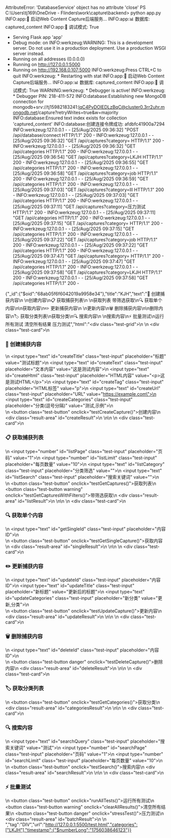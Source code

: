 AttributeError: 'DatabaseService' object has no attribute 'close'
PS C:\Users\tj169\OneDrive - Flinders\work\capture\backend> python app.py
INFO:app:🚀 启动Web Content Capture后端服务...
INFO:app:📊 数据库: captured_content
INFO:app:🔧 调试模式: True
 * Serving Flask app 'app'
 * Debug mode: on
INFO:werkzeug:WARNING: This is a development server. Do not use it in a production deployment. Use a production WSGI server instead.
 * Running on all addresses (0.0.0.0)
 * Running on http://127.0.0.1:5000
 * Running on http://192.168.0.107:5000
INFO:werkzeug:Press CTRL+C to quit
INFO:werkzeug: * Restarting with stat
INFO:app:🚀 启动Web Content Capture后端服务...
INFO:app:📊 数据库: captured_content
INFO:app:🔧 调试模式: True
WARNING:werkzeug: * Debugger is active!
INFO:werkzeug: * Debugger PIN: 218-411-572
INFO:database:Establishing new MongoDB connection for mongodb+srv://tj15982183241:lqC4PvDOIEDLzBqC@cluster0.3rr2uhr.mongodb.net/capture?retryWrites=true&w=majority
INFO:database:Ensured text index exists for collection 'captured_content'
INFO:database:创建连接令牌成功: afdbfc41900a7294
INFO:werkzeug:127.0.0.1 - - [25/Aug/2025 09:36:32] "POST /api/database/connect HTTP/1.1" 200 -
INFO:werkzeug:127.0.0.1 - - [25/Aug/2025 09:36:32] "GET /api/captures?category= HTTP/1.1" 200 -
INFO:werkzeug:127.0.0.1 - - [25/Aug/2025 09:36:32] "GET /api/categories HTTP/1.1" 200 -
INFO:werkzeug:127.0.0.1 - - [25/Aug/2025 09:36:54] "GET /api/captures?category=LKJH HTTP/1.1" 200 -
INFO:werkzeug:127.0.0.1 - - [25/Aug/2025 09:36:55] "GET /api/categories HTTP/1.1" 200 -
INFO:werkzeug:127.0.0.1 - - [25/Aug/2025 09:36:58] "GET /api/captures?category=job HTTP/1.1" 200 -
INFO:werkzeug:127.0.0.1 - - [25/Aug/2025 09:36:59] "GET /api/categories HTTP/1.1" 200 -
INFO:werkzeug:127.0.0.1 - - [25/Aug/2025 09:37:03] "GET /api/captures?category=lll HTTP/1.1" 200 -
INFO:werkzeug:127.0.0.1 - - [25/Aug/2025 09:37:03] "GET /api/categories HTTP/1.1" 200 -
INFO:werkzeug:127.0.0.1 - - [25/Aug/2025 09:37:11] "GET /api/captures?category=压力测试 HTTP/1.1" 200 -
INFO:werkzeug:127.0.0.1 - - [25/Aug/2025 09:37:11] "GET /api/categories HTTP/1.1" 200 -
INFO:werkzeug:127.0.0.1 - - [25/Aug/2025 09:37:15] "GET /api/captures?category= HTTP/1.1" 200 -
INFO:werkzeug:127.0.0.1 - - [25/Aug/2025 09:37:15] "GET /api/categories HTTP/1.1" 200 -
INFO:werkzeug:127.0.0.1 - - [25/Aug/2025 09:37:22] "GET /api/captures?category=job HTTP/1.1" 200 -
INFO:werkzeug:127.0.0.1 - - [25/Aug/2025 09:37:22] "GET /api/categories HTTP/1.1" 200 -
INFO:werkzeug:127.0.0.1 - - [25/Aug/2025 09:37:47] "GET /api/captures?category= HTTP/1.1" 200 -
INFO:werkzeug:127.0.0.1 - - [25/Aug/2025 09:37:47] "GET /api/categories HTTP/1.1" 200 -
INFO:werkzeug:127.0.0.1 - - [25/Aug/2025 09:37:58] "GET /api/captures?category=LKJH HTTP/1.1" 200 -
INFO:werkzeug:127.0.0.1 - - [25/Aug/2025 09:37:58] "GET /api/categories HTTP/1.1" 200 -

{"_id":{"$oid":"68ab05f6f6042019a9958e34"},"title":"KJH","text":"📝 创建捕获内容\n     \n创建内容\n📋 获取捕获列表\n   \n获取列表 带筛选获取\n🔍 获取单个内容\n\n获取内容\n✏️ 更新捕获内容\n  \n更新内容\n🗑️ 删除捕获内容\n\n删除内容\n🏷️ 获取分类列表\n获取分类\n🔍 搜索内容\n  \n搜索内容\n⚡ 批量测试\n运行所有测试 清空所有结果 压力测试","html":"<div class=\"test-grid\">\n            <!-- 创建捕获内容测试 -->\n            <div class=\"test-card\">\n                <h3>📝 创建捕获内容</h3>\n                <input type=\"text\" id=\"createTitle\" class=\"test-input\" placeholder=\"标题\" value=\"测试标题\">\n                <input type=\"text\" id=\"createText\" class=\"test-input\" placeholder=\"文本内容\" value=\"这是测试内容\">\n                <input type=\"text\" id=\"createHtml\" class=\"test-input\" placeholder=\"HTML内容\" value=\"&lt;p&gt;这是测试HTML&lt;/p&gt;\">\n                <input type=\"text\" id=\"createTag\" class=\"test-input\" placeholder=\"HTML标签\" value=\"p\">\n                <input type=\"text\" id=\"createUrl\" class=\"test-input\" placeholder=\"URL\" value=\"https://example.com\">\n                <input type=\"text\" id=\"createCategories\" class=\"test-input\" placeholder=\"分类(逗号分隔)\" value=\"测试,示例\">\n                <br>\n                <button class=\"test-button\" onclick=\"testCreateCapture()\">创建内容</button>\n                <div class=\"result-area\" id=\"createResult\"></div>\n            </div>\n\n            <!-- 获取捕获列表测试 -->\n            <div class=\"test-card\">\n                <h3>📋 获取捕获列表</h3>\n                <input type=\"number\" id=\"listPage\" class=\"test-input\" placeholder=\"页码\" value=\"1\">\n                <input type=\"number\" id=\"listLimit\" class=\"test-input\" placeholder=\"每页数量\" value=\"10\">\n                <input type=\"text\" id=\"listCategory\" class=\"test-input\" placeholder=\"分类筛选\" value=\"\">\n                <input type=\"text\" id=\"listSearch\" class=\"test-input\" placeholder=\"搜索关键词\" value=\"\">\n                <br>\n                <button class=\"test-button\" onclick=\"testGetCaptures()\">获取列表</button>\n                <button class=\"test-button warning\" onclick=\"testGetCapturesWithFilters()\">带筛选获取</button>\n                <div class=\"result-area\" id=\"listResult\"></div>\n            </div>\n\n            <!-- 获取单个捕获内容测试 -->\n            <div class=\"test-card\">\n                <h3>🔍 获取单个内容</h3>\n                <input type=\"text\" id=\"getSingleId\" class=\"test-input\" placeholder=\"内容ID\">\n                <br>\n                <button class=\"test-button\" onclick=\"testGetSingleCapture()\">获取内容</button>\n                <div class=\"result-area\" id=\"singleResult\"></div>\n            </div>\n\n            <!-- 更新捕获内容测试 -->\n            <div class=\"test-card\">\n                <h3>✏️ 更新捕获内容</h3>\n                <input type=\"text\" id=\"updateId\" class=\"test-input\" placeholder=\"内容ID\">\n                <input type=\"text\" id=\"updateTitle\" class=\"test-input\" placeholder=\"新标题\" value=\"更新后的标题\">\n                <input type=\"text\" id=\"updateCategories\" class=\"test-input\" placeholder=\"新分类\" value=\"更新,分类\">\n                <br>\n                <button class=\"test-button\" onclick=\"testUpdateCapture()\">更新内容</button>\n                <div class=\"result-area\" id=\"updateResult\"></div>\n            </div>\n\n            <!-- 删除捕获内容测试 -->\n            <div class=\"test-card\">\n                <h3>🗑️ 删除捕获内容</h3>\n                <input type=\"text\" id=\"deleteId\" class=\"test-input\" placeholder=\"内容ID\">\n                <br>\n                <button class=\"test-button danger\" onclick=\"testDeleteCapture()\">删除内容</button>\n                <div class=\"result-area\" id=\"deleteResult\"></div>\n            </div>\n\n            <!-- 获取分类测试 -->\n            <div class=\"test-card\">\n                <h3>🏷️ 获取分类列表</h3>\n                <button class=\"test-button\" onclick=\"testGetCategories()\">获取分类</button>\n                <div class=\"result-area\" id=\"categoriesResult\"></div>\n            </div>\n\n            <!-- 搜索测试 -->\n            <div class=\"test-card\">\n                <h3>🔍 搜索内容</h3>\n                <input type=\"text\" id=\"searchQuery\" class=\"test-input\" placeholder=\"搜索关键词\" value=\"测试\">\n                <input type=\"number\" id=\"searchPage\" class=\"test-input\" placeholder=\"页码\" value=\"1\">\n                <input type=\"number\" id=\"searchLimit\" class=\"test-input\" placeholder=\"每页数量\" value=\"10\">\n                <br>\n                <button class=\"test-button\" onclick=\"testSearch()\">搜索内容</button>\n                <div class=\"result-area\" id=\"searchResult\"></div>\n            </div>\n\n            <!-- 批量测试 -->\n            <div class=\"test-card\">\n                <h3>⚡ 批量测试</h3>\n                <button class=\"test-button\" onclick=\"runAllTests()\">运行所有测试</button>\n                <button class=\"test-button warning\" onclick=\"clearAllResults()\">清空所有结果</button>\n                <button class=\"test-button danger\" onclick=\"stressTest()\">压力测试</button>\n                <div class=\"result-area\" id=\"batchResult\"></div>\n            </div>\n        </div>","tag":"DIV","url":"http://127.0.0.1:5500/test.html","categories":["LKJH"],"timestamp":{"$numberLong":"1756038646123"}}